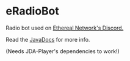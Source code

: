 # eRadioBot
Radio bot used on <a href="http://ethereal.network/discord">Ethereal Network's Discord.</a>

Read the <a href="https://grasinga.github.io/eRadioBot/javadocs/">JavaDocs</a> for more info.

(Needs JDA-Player's dependencies to work!)
